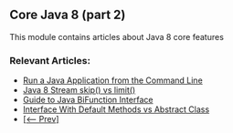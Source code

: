 ## Core Java 8 (part 2)

This module contains articles about Java 8 core features

### Relevant Articles: 

- [Run a Java Application from the Command Line](https://www.surya.com/java-run-jar-with-arguments)
- [Java 8 Stream skip() vs limit()](https://www.surya.com/java-stream-skip-vs-limit)
- [Guide to Java BiFunction Interface](https://www.surya.com/java-bifunction-interface)
- [Interface With Default Methods vs Abstract Class](https://www.surya.com/java-interface-default-method-vs-abstract-class)
- [[<-- Prev]](/core-java-modules/core-java-8)
